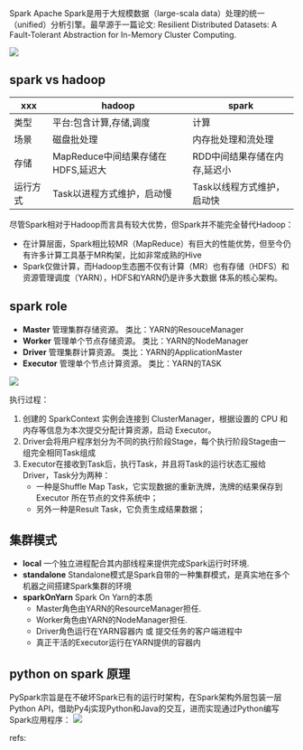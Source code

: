 Spark Apache Spark是用于大规模数据（large-scala data）处理的统一（unified）分析引擎。最早源于一篇论文: Resilient Distributed Datasets: A Fault-Tolerant Abstraction for In-Memory Cluster Computing.

![](./pyspark_intro/1.png)


## spark vs hadoop

xxx|hadoop|spark
--|--|--
类型|平台:包含计算,存储,调度|计算
场景|磁盘批处理|内存批处理和流处理
存储|MapReduce中间结果存储在HDFS,延迟大|RDD中间结果存储在内存,延迟小
运行方式|Task以进程方式维护，启动慢|Task以线程方式维护，启动快

尽管Spark相对于Hadoop而言具有较大优势，但Spark并不能完全替代Hadoop：

- 在计算层面，Spark相比较MR（MapReduce）有巨大的性能优势，但至今仍有许多计算工具基于MR构架，比如非常成熟的Hive
- Spark仅做计算，而Hadoop生态圈不仅有计算（MR）也有存储（HDFS）和资源管理调度（YARN），HDFS和YARN仍是许多大数据
体系的核心架构。

## spark role

- **Master** 管理集群存储资源。 类比：YARN的ResouceManager
- **Worker** 管理单个节点存储资源。 类比：YARN的NodeManager
- **Driver** 管理集群计算资源。 类比：YARN的ApplicationMaster
- **Executor** 管理单个节点计算资源。 类比：YARN的TASK


![](./pyspark_intro/2.png)

执行过程：
1. 创建的 SparkContext 实例会连接到 ClusterManager，根据设置的 CPU 和内存等信息为本次提交分配计算资源，启动 Executor。
2. Driver会将用户程序划分为不同的执行阶段Stage，每个执行阶段Stage由一组完全相同Task组成
3. Executor在接收到Task后，执行Task，并且将Task的运行状态汇报给Driver，Task分为两种：
    - 一种是Shuffle Map Task，它实现数据的重新洗牌，洗牌的结果保存到Executor 所在节点的文件系统中；
    - 另外一种是Result Task，它负责生成结果数据；

## 集群模式

- **local** 一个独立进程配合其内部线程来提供完成Spark运行时环境.
- **standalone** Standalone模式是Spark自带的一种集群模式，是真实地在多个机器之间搭建Spark集群的环境
- **sparkOnYarn** Spark On Yarn的本质
    - Master角色由YARN的ResourceManager担任.
    - Worker角色由YARN的NodeManager担任.
    - Driver角色运行在YARN容器内 或 提交任务的客户端进程中
    - 真正干活的Executor运行在YARN提供的容器内


## python on spark 原理
PySpark宗旨是在不破坏Spark已有的运行时架构，在Spark架构外层包装一层Python API，借助Py4j实现Python和Java的交互，进而实现通过Python编写Spark应用程序：
![](./pyspark_intro/3.png)




refs:
